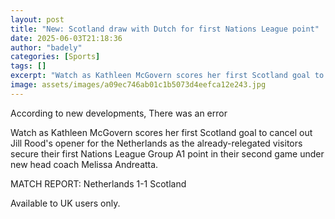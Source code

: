 ```yaml
---
layout: post
title: "New: Scotland draw with Dutch for first Nations League point"
date: 2025-06-03T21:18:36
author: "badely"
categories: [Sports]
tags: []
excerpt: "Watch as Kathleen McGovern scores her first Scotland goal to cancel out Jill Rood's opener for the Netherlands as the already-relegated visitors secur"
image: assets/images/a09ec746ab01c1b5073d4eefca12e243.jpg
---
```


According to new developments, There was an error

Watch as Kathleen McGovern scores her first Scotland goal to cancel out Jill Rood's opener for the Netherlands as the already-relegated visitors secure their first Nations League Group A1 point in their second game under new head coach Melissa Andreatta.

MATCH REPORT: Netherlands 1-1 Scotland

Available to UK users only.

